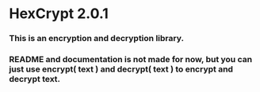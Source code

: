 # HexCrypt 2.0.1
### This is an encryption and decryption library.
### README and documentation is not made for now, but you can just use encrypt( text ) and decrypt( text ) to encrypt and decrypt text.
